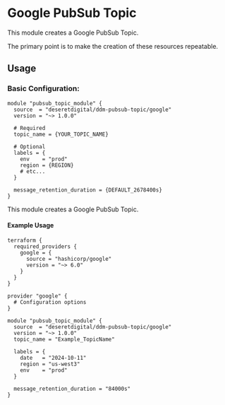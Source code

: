 # Google PubSub Topic

This module creates a Google PubSub Topic.

The primary point is to make the creation of these resources repeatable.

## Usage

### Basic Configuration:

```hcl
module "pubsub_topic_module" {
  source  = "deseretdigital/ddm-pubsub-topic/google"
  version = "~> 1.0.0"

  # Required
  topic_name = {YOUR_TOPIC_NAME}

  # Optional
  labels = {
    env    = "prod"
    region = {REGION}
    # etc...
  }

  message_retention_duration = {DEFAULT_2678400s}
}
```

This module creates a Google PubSub Topic. 

#### Example Usage

```hcl
terraform {
  required_providers {
    google = {
      source = "hashicorp/google"
      version = "~> 6.0"
    }
  }
}

provider "google" {
  # Configuration options
}

module "pubsub_topic_module" {
  source  = "deseretdigital/ddm-pubsub-topic/google"
  version = "~> 1.0.0"
  topic_name = "Example_TopicName"

  labels = {
    date   = "2024-10-11"
    region = "us-west3"
    env    = "prod"
  }

  message_retention_duration = "84000s"
}
```